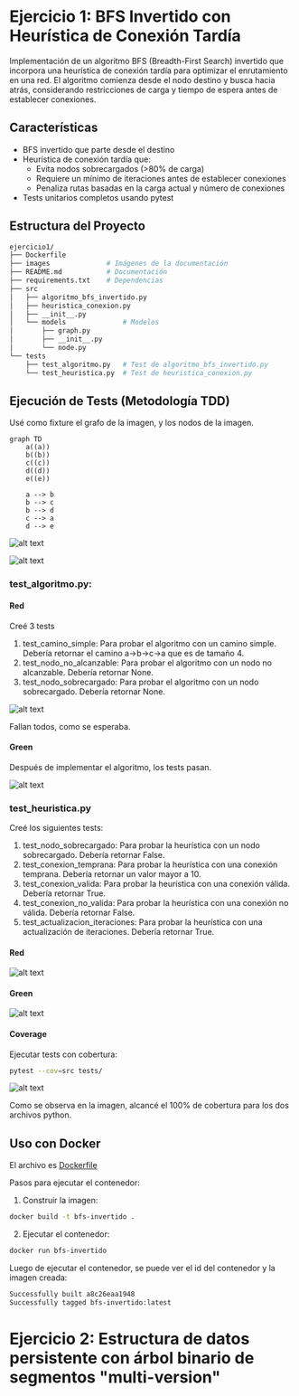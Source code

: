 # Ejercicio 1: BFS Invertido con Heurística de Conexión Tardía

Implementación de un algoritmo BFS (Breadth-First Search) invertido que incorpora una heurística de conexión tardía para optimizar el enrutamiento en una red. El algoritmo comienza desde el nodo destino y busca hacia atrás, considerando restricciones de carga y tiempo de espera antes de establecer conexiones.

## Características
- BFS invertido que parte desde el destino
- Heurística de conexión tardía que:
  - Evita nodos sobrecargados (>80% de carga)
  - Requiere un mínimo de iteraciones antes de establecer conexiones
  - Penaliza rutas basadas en la carga actual y número de conexiones
- Tests unitarios completos usando pytest

## Estructura del Proyecto

```bash
ejercicio1/
├── Dockerfile
├── images              # Imágenes de la documentación
├── README.md           # Documentación
├── requirements.txt    # Dependencias
├── src
│   ├── algoritmo_bfs_invertido.py
│   ├── heuristica_conexion.py
│   ├── __init__.py
│   └── models              # Modelos
│       ├── graph.py
│       ├── __init__.py
│       └── node.py
└── tests
    ├── test_algoritmo.py   # Test de algoritmo_bfs_invertido.py
    └── test_heuristica.py  # Test de heuristica_conexion.py

```

## Ejecución de Tests (Metodología TDD)

Usé como fixture el grafo de la imagen, y los nodos de la imagen.

```mermaid
graph TD
    a((a))
    b((b))
    c((c))
    d((d))
    e((e))

    a --> b
    b --> c
    b --> d
    c --> a
    d --> e
```

![alt text](images/image.png)

![alt text](images/image-2.png)

### test_algoritmo.py:

#### Red
Creé 3 tests
1. test_camino_simple: Para probar el algoritmo con un camino simple. Debería retornar el camino a->b->c->a que es de tamaño 4.
2. test_nodo_no_alcanzable: Para probar el algoritmo con un nodo no alcanzable. Debería retornar None.
3. test_nodo_sobrecargado: Para probar el algoritmo con un nodo sobrecargado. Debería retornar None.

![alt text](images/image-1.png)

Fallan todos, como se esperaba.

#### Green
Después de implementar el algoritmo, los tests pasan.

![alt text](images/image-3.png)

### test_heuristica.py

Creé los siguientes tests:
1. test_nodo_sobrecargado: Para probar la heurística con un nodo sobrecargado. Debería retornar False.
2. test_conexion_temprana: Para probar la heurística con una conexión temprana. Debería retornar un valor mayor a 10.
3. test_conexion_valida: Para probar la heurística con una conexión válida. Debería retornar True.
4. test_conexion_no_valida: Para probar la heurística con una conexión no válida. Debería retornar False.
5. test_actualizacion_iteraciones: Para probar la heurística con una actualización de iteraciones. Debería retornar True.

#### Red
![alt text](images/image-4.png)

#### Green

![alt text](images/image-5.png)

#### Coverage

Ejecutar tests con cobertura:
```bash
pytest --cov=src tests/
```

![alt text](images/image-6.png)

Como se observa en la imagen, alcancé el 100% de cobertura para los dos archivos python.

## Uso con Docker
El archivo es [Dockerfile](Dockerfile)

Pasos para ejecutar el contenedor:

1. Construir la imagen:
```bash
docker build -t bfs-invertido .
```

2. Ejecutar el contenedor:
```bash
docker run bfs-invertido
```

Luego de ejecutar el contenedor, se puede ver el id del contenedor y la imagen creada:
```bash
Successfully built a8c26eaa1948
Successfully tagged bfs-invertido:latest
```

# Ejercicio 2: Estructura de datos persistente con árbol binario de segmentos "multi-version"

